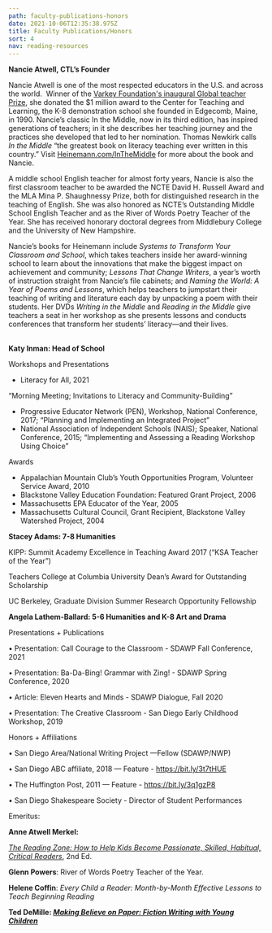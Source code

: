 ```yaml
---
path: faculty-publications-honors
date: 2021-10-06T12:35:38.975Z
title: Faculty Publications/Honors
sort: 4
nav: reading-resources
---
```


**Nancie Atwell, CTL’s Founder**

Nancie Atwell is one of the most respected educators in the U.S. and across the world.  Winner of the [Varkey Foundation's inaugural Global teacher Prize](https://www.globalteacherprize.org/winners/nancie-atwell/), she donated the $1 million award to the Center for Teaching and Learning, the K-8 demonstration school she founded in Edgecomb, Maine, in 1990. Nancie’s classic In the Middle, now in its third edition, has inspired generations of teachers; in it she describes her teaching journey and the practices she developed that led to her nomination. Thomas Newkirk calls _In the Middle_ “the greatest book on literacy teaching ever written in this country.” Visit [Heinemann.com/InTheMiddle](http://heinemann.com/InTheMiddle) for more about the book and Nancie.

A middle school English teacher for almost forty years, Nancie is also the first classroom teacher to be awarded the NCTE David H. Russell Award and the MLA Mina P. Shaughnessy Prize, both for distinguished research in the teaching of English. She was also honored as NCTE’s Outstanding Middle School English Teacher and as the River of Words Poetry Teacher of the Year. She has received honorary doctoral degrees from Middlebury College and the University of New Hampshire.

Nancie’s books for Heinemann include _Systems to Transform Your Classroom and School_, which takes teachers inside her award-winning school to learn about the innovations that make the biggest impact on achievement and community; _Lessons That Change Writers_, a year’s worth of instruction straight from Nancie’s file cabinets; and _Naming the World: A Year of Poems and Lessons_, which helps teachers to jumpstart their teaching of writing and literature each day by unpacking a poem with their students. Her DVDs _Writing in the Middle_ and _Reading in the Middle_ give teachers a seat in her workshop as she presents lessons and conducts conferences that transform her students’ literacy—and their lives.

**\
Katy Inman: Head of School**

Workshops and Presentations

- Literacy for All, 2021

“Morning Meeting; Invitations to Literacy and Community-Building”

- Progressive Educator Network (PEN), Workshop, National Conference, 2017; “Planning and Implementing an Integrated Project”
- National Association of Independent Schools (NAIS); Speaker, National Conference, 2015; “Implementing and Assessing a Reading Workshop Using Choice”

Awards

- Appalachian Mountain Club’s Youth Opportunities Program, Volunteer Service Award, 2010
- Blackstone Valley Education Foundation: Featured Grant Project, 2006
- Massachusetts EPA Educator of the Year, 2005
- Massachusetts Cultural Council, Grant Recipient, Blackstone Valley Watershed Project, 2004

**Stacey Adams: 7-8 Humanities**

KIPP: Summit Academy Excellence in Teaching Award 2017 (“KSA Teacher of the Year”)

Teachers College at Columbia University Dean’s Award for Outstanding Scholarship

UC Berkeley, Graduate Division Summer Research Opportunity Fellowship

**Angela Lathem-Ballard: 5-6 Humanities and K-8 Art and Drama**

Presentations + Publications

• Presentation: Call Courage to the Classroom - SDAWP Fall Conference, 2021

• Presentation: Ba-Da-Bing! Grammar with Zing! - SDAWP Spring Conference, 2020

• Article: Eleven Hearts and Minds - SDAWP Dialogue, Fall 2020

• Presentation: The Creative Classroom - San Diego Early Childhood Workshop, 2019

Honors + Affiliations

• San Diego Area/National Writing Project —Fellow (SDAWP/NWP)

• San Diego ABC affiliate, 2018 — Feature - https://bit.ly/3t7tHUE

• The Huffington Post, 2011 — Feature - https://bit.ly/3q1gzP8

• San Diego Shakespeare Society - Director of Student Performances

Emeritus:

**Anne Atwell Merkel:**

_[The Reading Zone: How to Help Kids Become Passionate, Skilled, Habitual, Critical Readers](https://shop.scholastic.com/teachers-ecommerce/teacher/books/the-reading-zone-second-edition-9780545948746.html)_, 2nd Ed.

**Glenn Powers**: River of Words Poetry Teacher of the Year.

**Helene Coffin**: _Every Child a Reader: Month-by-Month Effective Lessons to Teach Beginning Reading_

**Ted DeMille: _[Making Believe on Paper: Fiction Writing with Young Children](https://www.amazon.com/Making-Believe-Paper-Fiction-Children/dp/0325017484/ref=sr_1_1?crid=2V04B5Z9PDSRH&keywords=ted+demille&qid=1657295984&s=books&sprefix=ted+demi%2Cstripbooks%2C76&sr=1-1)_**
